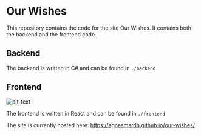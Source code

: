 # Our Wishes
This repository contains the code for the site Our Wishes. It contains both the backend and the frontend code.

## Backend
The backend is written in C# and can be found in `./backend`

## Frontend
![alt-text](https://github.com/agnesmardh/our-wishes/actions/workflows/frontend-verify-and-test.yml/badge.svg)

The frontend is written in React and can be found in `./frontend`

The site is currently hosted here: https://agnesmardh.github.io/our-wishes/
